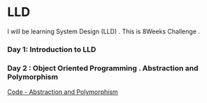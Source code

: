# LLD
I will be learning System Design (LLD) . This is 8Weeks Challenge .
### Day 1: Introduction to LLD
### Day 2 : Object Oriented Programming . Abstraction and Polymorphism
[Code - Abstraction and Polymorphism](https://github.com/SachinSS45/LLD/tree/master/Week_01/Day2/Codes)
